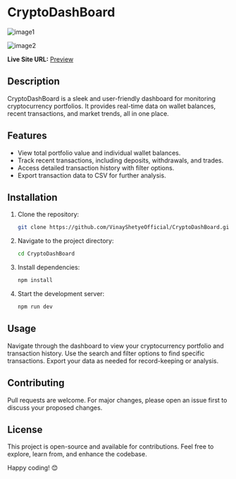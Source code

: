 # CryptoDashBoard
![image1](https://github.com/user-attachments/assets/8e481d35-bfd3-4535-b713-5aeb446678f4)           
               
![image2](https://github.com/user-attachments/assets/2d6a9ed3-03cd-48a5-9aff-99d3f871a88d)    

 
**Live Site URL:** [Preview](https://66a851dfc3a7bcc679e5f76c--super-lollipop-0c695b.netlify.app/)

## Description  
CryptoDashBoard is a sleek and user-friendly dashboard for monitoring cryptocurrency portfolios. It provides real-time data on wallet balances, recent transactions, and market trends, all in one place.

## Features
- View total portfolio value and individual wallet balances.
- Track recent transactions, including deposits, withdrawals, and trades.
- Access detailed transaction history with filter options.
- Export transaction data to CSV for further analysis.

## Installation
1. Clone the repository:
    ```bash
    git clone https://github.com/VinayShetyeOfficial/CryptoDashBoard.git
    ```
2. Navigate to the project directory:
    ```bash
    cd CryptoDashBoard
    ```
3. Install dependencies:
    ```bash
    npm install
    ```
4. Start the development server:
    ```bash
    npm run dev
    ```

## Usage
Navigate through the dashboard to view your cryptocurrency portfolio and transaction history. Use the search and filter options to find specific transactions. Export your data as needed for record-keeping or analysis.

## Contributing
Pull requests are welcome. For major changes, please open an issue first to discuss your proposed changes.

## License
This project is open-source and available for contributions. Feel free to explore, learn from, and enhance the codebase.

Happy coding! 😊

